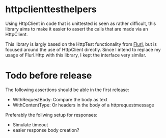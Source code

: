 # httpclienttesthelpers
Using HttpClient in code that is unittested is seen as rather difficult, this library aims to make it easier to assert the calls that are made via an HttpClient.

This library is largly based on the HttpTest functionality from [Flurl](https://flurl.dev), but is focused around the use of HttpClient directly. Since I intend to replace my usage of Flurl.Http with this library, I kept the interface very similar.

# Todo before release
The following assertions should be able in the first release:
- WithRequestBody: Compare the body as text
- WithContentType: Or headers in the body of a httprequestmessage

Preferably the follwing setup for responses:
- Simulate timeout
- easier response body creation?

